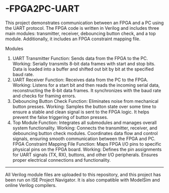 # -FPGA2PC-UART
This project demonstrates communication between an FPGA and a PC using the UART protocol. The FPGA code is written in Verilog and includes three main modules: transmitter, receiver, debouncing button check, and a top module. Additionally, it includes an FPGA constraint mapping file.

Modules
1. UART Transmitter
Function: Sends data from the FPGA to the PC.
Working: Serially transmits 8-bit data frames with start and stop bits. Data is loaded into a buffer and shifted out bit by bit at the specified baud rate.
2. UART Receiver
Function: Receives data from the PC to the FPGA.
Working: Listens for a start bit and then reads the incoming serial data, reconstructing the 8-bit data frames. It synchronizes with the baud rate and checks for framing errors.
3. Debouncing Button Check
Function: Eliminates noise from mechanical button presses.
Working: Samples the button state over some time to ensure a stable and clean signal is sent to the FPGA logic. It helps prevent the false triggering of button presses.
4. Top Module
Function: Integrates all submodules and manages overall system functionality.
Working: Connects the transmitter, receiver, and debouncing button check modules. Coordinates data flow and control signals, ensuring smooth communication between the FPGA and PC.
FPGA Constraint Mapping File
Function: Maps FPGA I/O pins to specific physical pins on the FPGA board.
Working: Defines the pin assignments for UART signals (TX, RX), buttons, and other I/O peripherals. Ensures proper electrical connections and functionality.

---
All Verilog module files are uploaded to this repository, and this project has been run on ISE Project Navigator. It is also compatible with ModelSim and online Verilog compilers.

